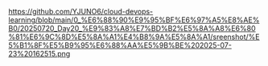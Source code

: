 https://github.com/YJUNO6/cloud-devops-learning/blob/main/0_%E6%88%90%E9%95%BF%E6%97%A5%E8%AE%B0/20250720_Day20_%E9%83%A8%E7%BD%B2%E5%8A%A8%E6%80%81%E6%9C%8D%E5%8A%A1%E4%B8%9A%E5%8A%A1/sreenshot/%E5%B1%8F%E5%B9%95%E6%88%AA%E5%9B%BE%202025-07-23%20162515.png

